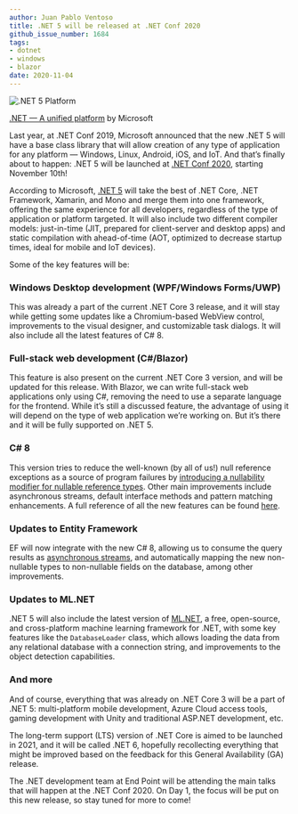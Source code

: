```yaml
---
author: Juan Pablo Ventoso
title: .NET 5 will be released at .NET Conf 2020
github_issue_number: 1684
tags:
- dotnet
- windows
- blazor
date: 2020-11-04
---
```


![.NET 5 Platform](/blog/2020/11/dotnet-5-released-net-conf-2020/dotnet-5-platform.png)

[.NET — A unified platform](https://devblogs.microsoft.com/dotnet/introducing-net-5/) by Microsoft

Last year, at .NET Conf 2019, Microsoft announced that the new .NET 5 will have a base class library that will allow creation of any type of application for any platform — Windows, Linux, Android, iOS, and IoT. And that’s finally about to happen: .NET 5 will be launched at [.NET Conf 2020](https://www.dotnetconf.net/), starting November 10th!

According to Microsoft, [.NET 5](https://devblogs.microsoft.com/dotnet/introducing-net-5/) will take the best of .NET Core, .NET Framework, Xamarin, and Mono and merge them into one framework, offering the same experience for all developers, regardless of the type of application or platform targeted. It will also include two different compiler models: just-in-time (JIT, prepared for client-server and desktop apps) and static compilation with ahead-of-time (AOT, optimized to decrease startup times, ideal for mobile and IoT devices).

Some of the key features will be:

### Windows Desktop development (WPF/​Windows Forms/​UWP)

This was already a part of the current .NET Core 3 release, and it will stay while getting some updates like a Chromium-based WebView control, improvements to the visual designer, and customizable task dialogs. It will also include all the latest features of C# 8.

### Full-stack web development (C#/​Blazor)

This feature is also present on the current .NET Core 3 version, and will be updated for this release. With Blazor, we can write full-stack web applications only using C#, removing the need to use a separate language for the frontend. While it’s still a discussed feature, the advantage of using it will depend on the type of web application we’re working on. But it’s there and it will be fully supported on .NET 5.

### C# 8

This version tries to reduce the well-known (by all of us!) null reference exceptions as a source of program failures by [introducing a nullability modifier for nullable reference types](https://docs.microsoft.com/en-us/archive/msdn-magazine/2018/february/essential-net-csharp-8-0-and-nullable-reference-types). Other main improvements include asynchronous streams, default interface methods and pattern matching enhancements. A full reference of all the new features can be found [here](https://docs.microsoft.com/en-us/dotnet/csharp/whats-new/csharp-8).

### Updates to Entity Framework

EF will now integrate with the new C# 8, allowing us to consume the query results as [asynchronous streams](https://docs.microsoft.com/en-us/dotnet/csharp/whats-new/csharp-8#asynchronous-streams), and automatically mapping the new non-nullable types to non-nullable fields on the database, among other improvements.

### Updates to ML.NET

.NET 5 will also include the latest version of [ML.NET](https://dotnet.microsoft.com/learn/ml-dotnet/what-is-mldotnet), a free, open-source, and cross-platform machine learning framework for .NET, with some key features like the `DatabaseLoader` class, which allows loading the data from any relational database with a connection string, and improvements to the object detection capabilities.

### And more

And of course, everything that was already on .NET Core 3 will be a part of .NET 5: multi-platform mobile development, Azure Cloud access tools, gaming development with Unity and traditional ASP.NET development, etc.

The long-term support (LTS) version of .NET Core is aimed to be launched in 2021, and it will be called .NET 6, hopefully recollecting everything that might be improved based on the feedback for this General Availability (GA) release.

The .NET development team at End Point will be attending the main talks that will happen at the .NET Conf 2020. On Day 1, the focus will be put on this new release, so stay tuned for more to come!
